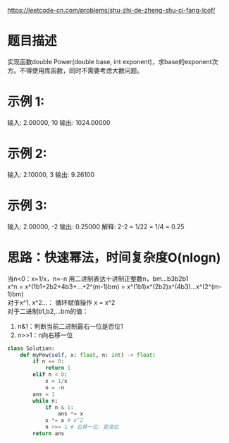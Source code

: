 https://leetcode-cn.com/problems/shu-zhi-de-zheng-shu-ci-fang-lcof/
# 题目描述
实现函数double Power(double base, int exponent)，求base的exponent次方。不得使用库函数，同时不需要考虑大数问题。

# 示例 1:
输入: 2.00000, 10
输出: 1024.00000

# 示例 2:
输入: 2.10000, 3
输出: 9.26100

# 示例 3:
输入: 2.00000, -2
输出: 0.25000
解释: 2-2 = 1/22 = 1/4 = 0.25

# 思路：快速幂法，时间复杂度O(nlogn)
当n<0：x=1/x，n=-n
用二进制表达十进制正整数n，bm...b3b2b1   
x^n = x^(1b1+2b2+4b3+...+2^(m-1)bm) = x^(1b1)x^(2b2)x^(4b3)...x^(2^(m-1)bm)   
对于x^1, x^2...： 循环赋值操作 x = x^2   
对于二进制b1,b2,...bm的值：
1. n&1：判断当前二进制最右一位是否位1
2. n>>1：n向右移一位   


```python
class Solution:
    def myPow(self, x: float, n: int) -> float:
        if n == 0:
            return 1
        elif n < 0:
            x = 1/x
            n = -n
        ans = 1
        while n:
            if n & 1: 
                ans *= x
            x *= x # x^2
            n >>= 1 # 右移一位，更高位
        return ans
```